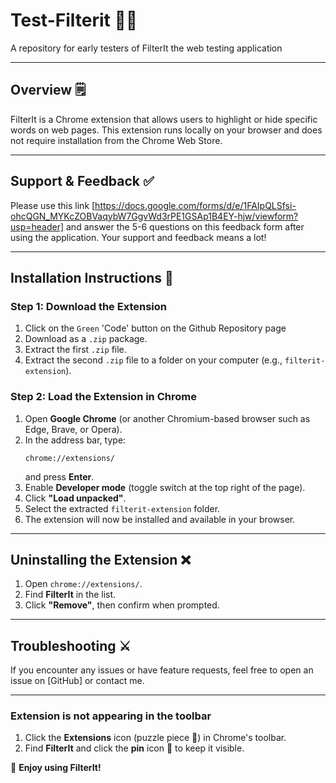 # Test-Filterit 🕵️‍♂️
A repository for early testers of FilterIt the web testing application

---

## **Overview** 🗒️
FilterIt is a Chrome extension that allows users to highlight or hide specific words on web pages. This extension runs locally on your browser and does not require installation from the Chrome Web Store.

---

## **Support & Feedback** ✅
Please use this link [https://docs.google.com/forms/d/e/1FAIpQLSfsi-ohcQGN_MYKcZOBVaqybW7GgvWd3rPE1GSAp1B4EY-hjw/viewform?usp=header] and answer the 5-6 questions on this feedback form after using the application. Your support and feedback means a lot!

---

## **Installation Instructions** 📖

### **Step 1: Download the Extension**
1. Click on the `Green` 'Code' button on the Github Repository page
2. Download as a `.zip` package.
3. Extract the first `.zip` file.
4. Extract the second `.zip` file to a folder on your computer (e.g., `filterit-extension`).

### **Step 2: Load the Extension in Chrome**
1. Open **Google Chrome** (or another Chromium-based browser such as Edge, Brave, or Opera).
2. In the address bar, type:
   ```
   chrome://extensions/
   ```
   and press **Enter**.
3. Enable **Developer mode** (toggle switch at the top right of the page).
4. Click **"Load unpacked"**.
5. Select the extracted `filterit-extension` folder.
6. The extension will now be installed and available in your browser.

---

## **Uninstalling the Extension** ❌
1. Open `chrome://extensions/`.
2. Find **FilterIt** in the list.
3. Click **"Remove"**, then confirm when prompted.

---

## **Troubleshooting** ⚔️
If you encounter any issues or have feature requests, feel free to open an issue on [GitHub] or contact me.

---

### **Extension is not appearing in the toolbar**
1. Click the **Extensions** icon (puzzle piece 🧩) in Chrome's toolbar.
2. Find **FilterIt** and click the **pin** icon 📌 to keep it visible.



🚀 **Enjoy using FilterIt!**


